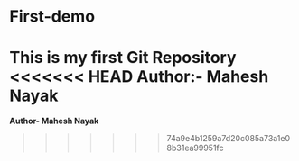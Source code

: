 # First-demo
This is my first Git Repository
</br>
<<<<<<< HEAD
<b>Author:- Mahesh Nayak</b>
=======
<b>Author- Mahesh Nayak </b>
>>>>>>> 74a9e4b1259a7d20c085a73a1e08b31ea99951fc
